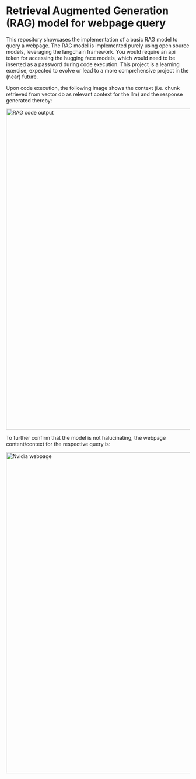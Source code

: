 # Retrieval Augmented Generation (RAG) model for webpage query

This repository showcases the implementation of a basic RAG model to query a webpage. The RAG model is implemented purely using open source models, leveraging the langchain framework. You would require an api token for accessing the hugging face models, which would need to be inserted as a password during code execution. This project is a learning exercise, expected to evolve or lead to a more comprehensive project in the (near) future.


Upon code execution, the following image shows the context (i.e. chunk retrieved from vector db as relevant context for the llm) and the response generated thereby:

<img width="878" alt="RAG code output" src="https://github.com/VIJVIV/RAG_Webpage/assets/146338220/7bca814b-7a9e-4d4b-ad36-6c45cff46718">






To further confirm that the model is not halucinating, the webpage content/context for the respective query is:

<img width="878" alt="Nvidia webpage" src="https://github.com/VIJVIV/RAG_Webpage/assets/146338220/825424a0-a363-4040-a030-fc6e4312c9c3">

